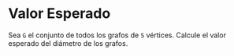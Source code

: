 # Valor Esperado

Sea `G` el conjunto de todos los grafos de `5` vértices. Calcule el valor esperado del diámetro de los grafos.
